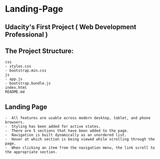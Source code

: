 # Landing-Page
## Udacity's First Project ( Web Development Professional )

## The Project Structure:
    css
    - styles.css   
    - bootstrap.min.css
    js
    - app.js
    - bootstrap.bundle.js
    index.html
    README.md
   
## Landing Page 
    -  All features are usable across modern desktop, tablet, and phone browsers.
    -  Styling has been added for active states.
    -  There are 5 sections that have been added to the page.
    -  Navigation is built dynamically as an unordered list.
    -  Hover at which section is being viewed while scrolling through the page.
    -  When clicking an item from the navigation menu, the link scroll to the appropriate section.
